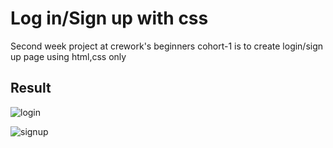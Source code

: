 # Log in/Sign up with css
Second week project at crework's beginners cohort-1 is to create login/sign up page using html,css only

## Result


![login](https://user-images.githubusercontent.com/106814122/182025432-9cef6201-9a0e-40bb-aabd-2b8db7c7ed52.jpg)

![signup](https://user-images.githubusercontent.com/106814122/182025441-93351801-f6e8-446c-98c7-335a94fe050e.jpg)
